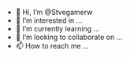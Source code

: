 - 👋 Hi, I’m @Stvegamerw
- 👀 I’m interested in ...
- 🌱 I’m currently learning ...
- 💞️ I’m looking to collaborate on ...
- 📫 How to reach me ...

<!---
Stvegamerw/Stvegamerw is a ✨ special ✨ repository because its `README.md` (this file) appears on your GitHub profile.
You can click the Preview link to take a look at your changes.
--->
